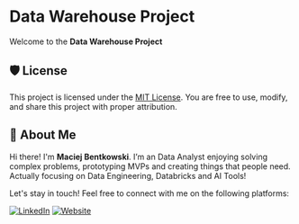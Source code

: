 # Data Warehouse Project

Welcome to the **Data Warehouse Project**

## 🛡️ License

This project is licensed under the [MIT License](LICENSE). You are free to use, modify, and share this project with proper attribution.

## 🌟 About Me

Hi there! I'm **Maciej Bentkowski**. I’m an Data Analyst enjoying solving complex problems, prototyping MVPs and creating things that people need. Actually focusing on Data Engineering, Databricks and AI Tools!

Let's stay in touch! Feel free to connect with me on the following platforms:

[![LinkedIn](https://img.shields.io/badge/LinkedIn-0077B5?style=for-the-badge&logo=linkedin&logoColor=white)](https://www.linkedin.com/in/maciej-bentkowski/)
[![Website](https://img.shields.io/badge/Website-000000?style=for-the-badge&logo=google-chrome&logoColor=white)](https://www.maciejbentkowski.pl)
